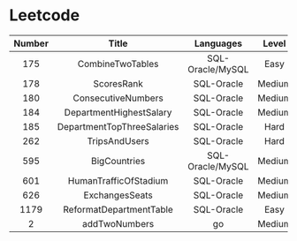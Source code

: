 # Leetcode

| Number | Title |Languages | Level |
| :----: | :--:|:-------: | :---: |
| 175 | CombineTwoTables | SQL-Oracle/MySQL | Easy |
| 178 | ScoresRank | SQL-Oracle | Medium |
| 180 | ConsecutiveNumbers | SQL-Oracle | Medium |
| 184 | DepartmentHighestSalary | SQL-Oracle | Medium |
| 185 | DepartmentTopThreeSalaries | SQL-Oracle | Hard |
| 262 | TripsAndUsers | SQL-Oracle | Hard |
| 595 | BigCountries | SQL-Oracle/MySQL | Medium |
| 601 | HumanTrafficOfStadium | SQL-Oracle | Medium |
| 626 | ExchangesSeats | SQL-Oracle | Medium |
| 1179 | ReformatDepartmentTable | SQL-Oracle | Easy |
| 2 | addTwoNumbers | go | Medium |

